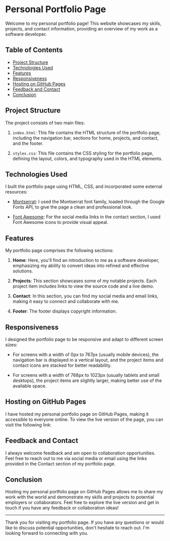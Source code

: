 # Personal Portfolio Page

Welcome to my personal portfolio page! This website showcases my skills, projects, and contact information, providing an overview of my work as a software developer.

## Table of Contents

- [Project Structure](#project-structure)
- [Technologies Used](#technologies-used)
- [Features](#features)
- [Responsiveness](#responsiveness)
- [Hosting on GitHub Pages](#hosting-on-github-pages)
- [Feedback and Contact](#feedback-and-contact)
- [Conclusion](#conclusion)

## Project Structure

The project consists of two main files:

1. `index.html`: This file contains the HTML structure of the portfolio page, including the navigation bar, sections for home, projects, and contact, and the footer.

2. `styles.css`: This file contains the CSS styling for the portfolio page, defining the layout, colors, and typography used in the HTML elements.

## Technologies Used

I built the portfolio page using HTML, CSS, and incorporated some external resources:

- [Montserrat](https://fonts.google.com/specimen/Montserrat): I used the Montserrat font family, loaded through the Google Fonts API, to give the page a clean and professional look.

- [Font Awesome](https://fontawesome.com/): For the social media links in the contact section, I used Font Awesome icons to provide visual appeal.

## Features

My portfolio page comprises the following sections:

1. **Home**: Here, you'll find an introduction to me as a software developer, emphasizing my ability to convert ideas into refined and effective solutions.

2. **Projects**: This section showcases some of my notable projects. Each project item includes links to view the source code and a live demo.

3. **Contact**: In this section, you can find my social media and email links, making it easy to connect and collaborate with me.

4. **Footer**: The footer displays copyright information.

## Responsiveness

I designed the portfolio page to be responsive and adapt to different screen sizes:

- For screens with a width of 0px to 767px (usually mobile devices), the navigation bar is displayed in a vertical layout, and the project items and contact icons are stacked for better readability.

- For screens with a width of 768px to 1023px (usually tablets and small desktops), the project items are slightly larger, making better use of the available space.

## Hosting on GitHub Pages

I have hosted my personal portfolio page on GitHub Pages, making it accessible to everyone online. To view the live version of the page, you can visit the following link:

## Feedback and Contact

I always welcome feedback and am open to collaboration opportunities. Feel free to reach out to me via social media or email using the links provided in the Contact section of my portfolio page.

## Conclusion

Hosting my personal portfolio page on GitHub Pages allows me to share my work with the world and demonstrate my skills and projects to potential employers or collaborators. Feel free to explore the live version and get in touch if you have any feedback or collaboration ideas!

---
Thank you for visiting my portfolio page. If you have any questions or would like to discuss potential opportunities, don't hesitate to reach out. I'm looking forward to connecting with you.
